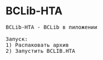 # BCLib-HTA
<pre>
BCLib-HTA - BCLib в пиложении

Запуск:
1) Распаковать архив
2) Запустить BCLIB.HTA
</pre>
